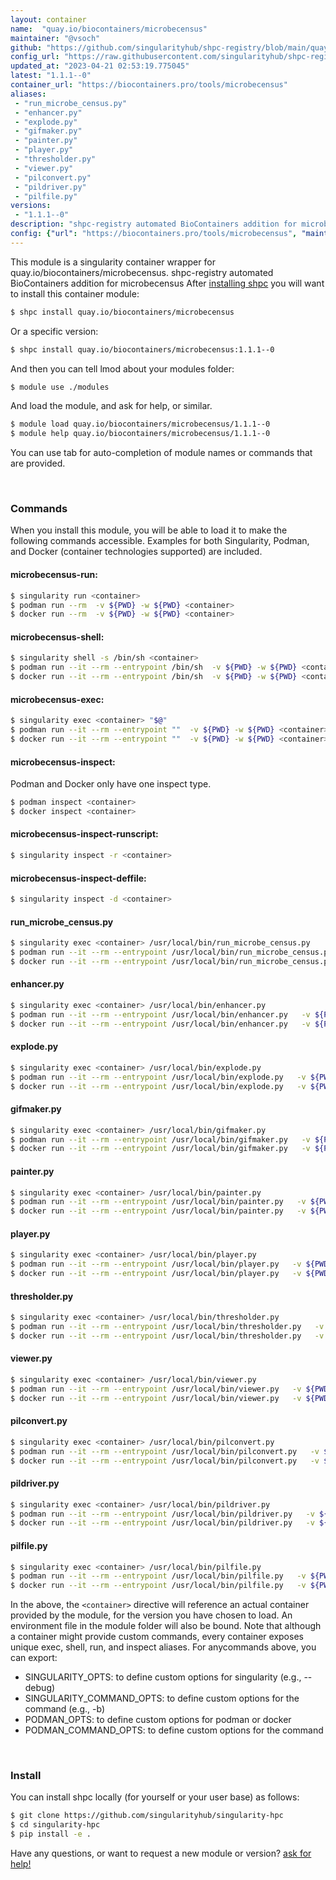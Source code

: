 ```yaml
---
layout: container
name:  "quay.io/biocontainers/microbecensus"
maintainer: "@vsoch"
github: "https://github.com/singularityhub/shpc-registry/blob/main/quay.io/biocontainers/microbecensus/container.yaml"
config_url: "https://raw.githubusercontent.com/singularityhub/shpc-registry/main/quay.io/biocontainers/microbecensus/container.yaml"
updated_at: "2023-04-21 02:53:19.775045"
latest: "1.1.1--0"
container_url: "https://biocontainers.pro/tools/microbecensus"
aliases:
 - "run_microbe_census.py"
 - "enhancer.py"
 - "explode.py"
 - "gifmaker.py"
 - "painter.py"
 - "player.py"
 - "thresholder.py"
 - "viewer.py"
 - "pilconvert.py"
 - "pildriver.py"
 - "pilfile.py"
versions:
 - "1.1.1--0"
description: "shpc-registry automated BioContainers addition for microbecensus"
config: {"url": "https://biocontainers.pro/tools/microbecensus", "maintainer": "@vsoch", "description": "shpc-registry automated BioContainers addition for microbecensus", "latest": {"1.1.1--0": "sha256:d1e21bc500e2898c6e9f713c45a5f278ff949b9e8aa53d84e60ddc8369499a56"}, "tags": {"1.1.1--0": "sha256:d1e21bc500e2898c6e9f713c45a5f278ff949b9e8aa53d84e60ddc8369499a56"}, "docker": "quay.io/biocontainers/microbecensus", "aliases": {"run_microbe_census.py": "/usr/local/bin/run_microbe_census.py", "enhancer.py": "/usr/local/bin/enhancer.py", "explode.py": "/usr/local/bin/explode.py", "gifmaker.py": "/usr/local/bin/gifmaker.py", "painter.py": "/usr/local/bin/painter.py", "player.py": "/usr/local/bin/player.py", "thresholder.py": "/usr/local/bin/thresholder.py", "viewer.py": "/usr/local/bin/viewer.py", "pilconvert.py": "/usr/local/bin/pilconvert.py", "pildriver.py": "/usr/local/bin/pildriver.py", "pilfile.py": "/usr/local/bin/pilfile.py"}}
---
```


This module is a singularity container wrapper for quay.io/biocontainers/microbecensus.
shpc-registry automated BioContainers addition for microbecensus
After [installing shpc](#install) you will want to install this container module:


```bash
$ shpc install quay.io/biocontainers/microbecensus
```

Or a specific version:

```bash
$ shpc install quay.io/biocontainers/microbecensus:1.1.1--0
```

And then you can tell lmod about your modules folder:

```bash
$ module use ./modules
```

And load the module, and ask for help, or similar.

```bash
$ module load quay.io/biocontainers/microbecensus/1.1.1--0
$ module help quay.io/biocontainers/microbecensus/1.1.1--0
```

You can use tab for auto-completion of module names or commands that are provided.

<br>

### Commands

When you install this module, you will be able to load it to make the following commands accessible.
Examples for both Singularity, Podman, and Docker (container technologies supported) are included.

#### microbecensus-run:

```bash
$ singularity run <container>
$ podman run --rm  -v ${PWD} -w ${PWD} <container>
$ docker run --rm  -v ${PWD} -w ${PWD} <container>
```

#### microbecensus-shell:

```bash
$ singularity shell -s /bin/sh <container>
$ podman run --it --rm --entrypoint /bin/sh  -v ${PWD} -w ${PWD} <container>
$ docker run --it --rm --entrypoint /bin/sh  -v ${PWD} -w ${PWD} <container>
```

#### microbecensus-exec:

```bash
$ singularity exec <container> "$@"
$ podman run --it --rm --entrypoint ""  -v ${PWD} -w ${PWD} <container> "$@"
$ docker run --it --rm --entrypoint ""  -v ${PWD} -w ${PWD} <container> "$@"
```

#### microbecensus-inspect:

Podman and Docker only have one inspect type.

```bash
$ podman inspect <container>
$ docker inspect <container>
```

#### microbecensus-inspect-runscript:

```bash
$ singularity inspect -r <container>
```

#### microbecensus-inspect-deffile:

```bash
$ singularity inspect -d <container>
```


#### run_microbe_census.py

```bash
$ singularity exec <container> /usr/local/bin/run_microbe_census.py
$ podman run --it --rm --entrypoint /usr/local/bin/run_microbe_census.py   -v ${PWD} -w ${PWD} <container> -c " $@"
$ docker run --it --rm --entrypoint /usr/local/bin/run_microbe_census.py   -v ${PWD} -w ${PWD} <container> -c " $@"
```


#### enhancer.py

```bash
$ singularity exec <container> /usr/local/bin/enhancer.py
$ podman run --it --rm --entrypoint /usr/local/bin/enhancer.py   -v ${PWD} -w ${PWD} <container> -c " $@"
$ docker run --it --rm --entrypoint /usr/local/bin/enhancer.py   -v ${PWD} -w ${PWD} <container> -c " $@"
```


#### explode.py

```bash
$ singularity exec <container> /usr/local/bin/explode.py
$ podman run --it --rm --entrypoint /usr/local/bin/explode.py   -v ${PWD} -w ${PWD} <container> -c " $@"
$ docker run --it --rm --entrypoint /usr/local/bin/explode.py   -v ${PWD} -w ${PWD} <container> -c " $@"
```


#### gifmaker.py

```bash
$ singularity exec <container> /usr/local/bin/gifmaker.py
$ podman run --it --rm --entrypoint /usr/local/bin/gifmaker.py   -v ${PWD} -w ${PWD} <container> -c " $@"
$ docker run --it --rm --entrypoint /usr/local/bin/gifmaker.py   -v ${PWD} -w ${PWD} <container> -c " $@"
```


#### painter.py

```bash
$ singularity exec <container> /usr/local/bin/painter.py
$ podman run --it --rm --entrypoint /usr/local/bin/painter.py   -v ${PWD} -w ${PWD} <container> -c " $@"
$ docker run --it --rm --entrypoint /usr/local/bin/painter.py   -v ${PWD} -w ${PWD} <container> -c " $@"
```


#### player.py

```bash
$ singularity exec <container> /usr/local/bin/player.py
$ podman run --it --rm --entrypoint /usr/local/bin/player.py   -v ${PWD} -w ${PWD} <container> -c " $@"
$ docker run --it --rm --entrypoint /usr/local/bin/player.py   -v ${PWD} -w ${PWD} <container> -c " $@"
```


#### thresholder.py

```bash
$ singularity exec <container> /usr/local/bin/thresholder.py
$ podman run --it --rm --entrypoint /usr/local/bin/thresholder.py   -v ${PWD} -w ${PWD} <container> -c " $@"
$ docker run --it --rm --entrypoint /usr/local/bin/thresholder.py   -v ${PWD} -w ${PWD} <container> -c " $@"
```


#### viewer.py

```bash
$ singularity exec <container> /usr/local/bin/viewer.py
$ podman run --it --rm --entrypoint /usr/local/bin/viewer.py   -v ${PWD} -w ${PWD} <container> -c " $@"
$ docker run --it --rm --entrypoint /usr/local/bin/viewer.py   -v ${PWD} -w ${PWD} <container> -c " $@"
```


#### pilconvert.py

```bash
$ singularity exec <container> /usr/local/bin/pilconvert.py
$ podman run --it --rm --entrypoint /usr/local/bin/pilconvert.py   -v ${PWD} -w ${PWD} <container> -c " $@"
$ docker run --it --rm --entrypoint /usr/local/bin/pilconvert.py   -v ${PWD} -w ${PWD} <container> -c " $@"
```


#### pildriver.py

```bash
$ singularity exec <container> /usr/local/bin/pildriver.py
$ podman run --it --rm --entrypoint /usr/local/bin/pildriver.py   -v ${PWD} -w ${PWD} <container> -c " $@"
$ docker run --it --rm --entrypoint /usr/local/bin/pildriver.py   -v ${PWD} -w ${PWD} <container> -c " $@"
```


#### pilfile.py

```bash
$ singularity exec <container> /usr/local/bin/pilfile.py
$ podman run --it --rm --entrypoint /usr/local/bin/pilfile.py   -v ${PWD} -w ${PWD} <container> -c " $@"
$ docker run --it --rm --entrypoint /usr/local/bin/pilfile.py   -v ${PWD} -w ${PWD} <container> -c " $@"
```



In the above, the `<container>` directive will reference an actual container provided
by the module, for the version you have chosen to load. An environment file in the
module folder will also be bound. Note that although a container
might provide custom commands, every container exposes unique exec, shell, run, and
inspect aliases. For anycommands above, you can export:

 - SINGULARITY_OPTS: to define custom options for singularity (e.g., --debug)
 - SINGULARITY_COMMAND_OPTS: to define custom options for the command (e.g., -b)
 - PODMAN_OPTS: to define custom options for podman or docker
 - PODMAN_COMMAND_OPTS: to define custom options for the command

<br>

### Install

You can install shpc locally (for yourself or your user base) as follows:

```bash
$ git clone https://github.com/singularityhub/singularity-hpc
$ cd singularity-hpc
$ pip install -e .
```

Have any questions, or want to request a new module or version? [ask for help!](https://github.com/singularityhub/singularity-hpc/issues)